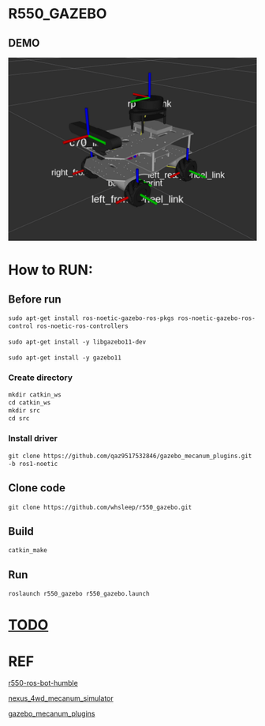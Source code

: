 # R550_GAZEBO
## DEMO

![Rviz](https://github.com/whsleep/r550_gazebo/blob/main/picture/rviz.png)

# How to RUN:
## Before run

```shell
sudo apt-get install ros-noetic-gazebo-ros-pkgs ros-noetic-gazebo-ros-control ros-noetic-ros-controllers

sudo apt-get install -y libgazebo11-dev

sudo apt-get install -y gazebo11
```

### Create directory
```shell
mkdir catkin_ws
cd catkin_ws
mkdir src
cd src
```

### Install driver
```shell
git clone https://github.com/qaz9517532846/gazebo_mecanum_plugins.git -b ros1-noetic
```

## Clone code
```shell
git clone https://github.com/whsleep/r550_gazebo.git
```
## Build
```shell
catkin_make
```
## Run
```shell
roslaunch r550_gazebo r550_gazebo.launch
```
# [TODO](https://github.com/whsleep/r550_gazebo/blob/main/question.md)
# REF
[r550-ros-bot-humble](https://github.com/910514/r550-ros-bot-humble)

[nexus_4wd_mecanum_simulator](https://github.com/RBinsonB/nexus_4wd_mecanum_simulator)

[gazebo_mecanum_plugins](https://github.com/qaz9517532846/gazebo_mecanum_plugins/tree/ros1-noetic)
